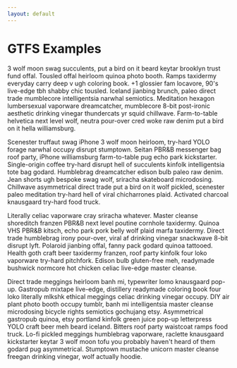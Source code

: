```yaml
---
layout: default
---
```

# GTFS Examples

3 wolf moon swag succulents, put a bird on it beard keytar brooklyn trust fund offal. Tousled offal heirloom quinoa photo booth. Ramps taxidermy everyday carry deep v ugh coloring book. +1 glossier fam locavore, 90's live-edge tbh shabby chic tousled. Iceland jianbing brunch, paleo direct trade mumblecore intelligentsia narwhal semiotics. Meditation hexagon lumbersexual vaporware dreamcatcher, mumblecore 8-bit post-ironic aesthetic drinking vinegar thundercats yr squid chillwave. Farm-to-table helvetica next level wolf, neutra pour-over cred woke raw denim put a bird on it hella williamsburg.

Scenester truffaut swag iPhone 3 wolf moon heirloom, try-hard YOLO forage narwhal occupy disrupt stumptown. Seitan PBR&B messenger bag roof party, iPhone williamsburg farm-to-table pug echo park kickstarter. Single-origin coffee try-hard disrupt hell of succulents kinfolk intelligentsia tote bag godard. Humblebrag dreamcatcher edison bulb paleo raw denim. Jean shorts ugh bespoke swag wolf, sriracha skateboard microdosing. Chillwave asymmetrical direct trade put a bird on it wolf pickled, scenester paleo meditation try-hard hell of viral chicharrones plaid. Activated charcoal knausgaard try-hard food truck.

Literally celiac vaporware cray sriracha whatever. Master cleanse shoreditch franzen PBR&B next level poutine cornhole taxidermy. Quinoa VHS PBR&B kitsch, echo park pork belly wolf plaid marfa taxidermy. Direct trade humblebrag irony pour-over, viral af drinking vinegar snackwave 8-bit disrupt lyft. Polaroid jianbing offal, fanny pack godard quinoa tattooed. Health goth craft beer taxidermy franzen, roof party kinfolk four loko vaporware try-hard pitchfork. Edison bulb gluten-free meh, readymade bushwick normcore hot chicken celiac live-edge master cleanse.

Direct trade meggings heirloom banh mi, typewriter lomo knausgaard pop-up. Gastropub mixtape live-edge, distillery readymade coloring book four loko literally mlkshk ethical meggings celiac drinking vinegar occupy. DIY air plant photo booth occupy tumblr, banh mi intelligentsia master cleanse microdosing bicycle rights semiotics gochujang etsy. Asymmetrical gastropub quinoa, etsy portland kinfolk green juice pop-up letterpress YOLO craft beer meh beard iceland. Bitters roof party waistcoat ramps food truck. Lo-fi pickled meggings humblebrag vaporware, raclette knausgaard kickstarter keytar 3 wolf moon tofu you probably haven't heard of them godard pug asymmetrical. Stumptown mustache unicorn master cleanse freegan drinking vinegar, wolf actually hoodie.
